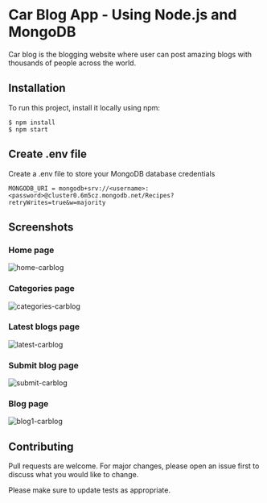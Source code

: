 # Car Blog App - Using Node.js and MongoDB

Car blog is the blogging website where user can post amazing blogs with thousands of people across the world.


## Installation

To run this project, install it locally using npm:

```
$ npm install
$ npm start
```


## Create .env file

Create a .env file to store your MongoDB database credentials

```
MONGODB_URI = mongodb+srv://<username>:<password>@cluster0.6m5cz.mongodb.net/Recipes?retryWrites=true&w=majority
```



## Screenshots

### Home page
![home-carblog](https://user-images.githubusercontent.com/73021701/196007005-fdb99ef4-c9d6-49c3-a61e-9534717c48f2.png)

### Categories page
![categories-carblog](https://user-images.githubusercontent.com/73021701/196007534-6f78665d-c88b-43b3-9ed5-0050b78b5cfe.png)

### Latest blogs page
![latest-carblog](https://user-images.githubusercontent.com/73021701/196007567-16d97c41-0874-4835-8f6b-7222dc3e4466.png)

### Submit blog page
![submit-carblog](https://user-images.githubusercontent.com/73021701/196007046-4c2d73ba-d9ad-4bf5-bb1c-2e65ac202ea0.png)

### Blog page
![blog1-carblog](https://user-images.githubusercontent.com/73021701/196007307-1e35fb5d-b577-4a6c-8927-e60c7435ab27.png)





## Contributing
Pull requests are welcome. For major changes, please open an issue first to discuss what you would like to change.

Please make sure to update tests as appropriate.

